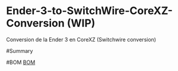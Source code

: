 # Ender-3-to-SwitchWire-CoreXZ-Conversion (WIP)
Conversion de la Ender 3 en CoreXZ (Switchwire conversion)

#Summary

#BOM
[BOM](https://docs.google.com/spreadsheets/d/12ZtFdulXrCRj4VkPb_OjGpi5WJ39EMdQRxJMpgpj8hs/edit?usp=sharing)

